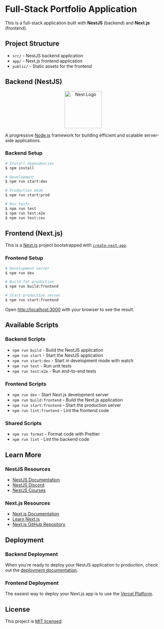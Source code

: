  # Full-Stack Portfolio Application

This is a full-stack application built with **NestJS** (backend) and **Next.js** (frontend).

## Project Structure

- `src/` - NestJS backend application
- `app/` - Next.js frontend application
- `public/` - Static assets for the frontend

## Backend (NestJS)

<p align="center">
  <a href="http://nestjs.com/" target="blank"><img src="https://nestjs.com/img/logo-small.svg" width="120" alt="Nest Logo" /></a>
</p>

A progressive <a href="http://nodejs.org" target="_blank">Node.js</a> framework for building efficient and scalable server-side applications.

### Backend Setup

```bash
# Install dependencies
$ npm install

# Development
$ npm run start:dev

# Production mode
$ npm run start:prod

# Run tests
$ npm run test
$ npm run test:e2e
$ npm run test:cov
```

## Frontend (Next.js)

This is a [Next.js](https://nextjs.org) project bootstrapped with [`create-next-app`](https://nextjs.org/docs/app/api-reference/cli/create-next-app).

### Frontend Setup

```bash
# Development server
$ npm run dev

# Build for production
$ npm run build:frontend

# Start production server
$ npm run start:frontend
```

Open [http://localhost:3000](http://localhost:3000) with your browser to see the result.

## Available Scripts

### Backend Scripts
- `npm run build` - Build the NestJS application
- `npm run start` - Start the NestJS application
- `npm run start:dev` - Start in development mode with watch
- `npm run test` - Run unit tests
- `npm run test:e2e` - Run end-to-end tests

### Frontend Scripts
- `npm run dev` - Start Next.js development server
- `npm run build:frontend` - Build the Next.js application
- `npm run start:frontend` - Start the production server
- `npm run lint:frontend` - Lint the frontend code

### Shared Scripts
- `npm run format` - Format code with Prettier
- `npm run lint` - Lint the backend code

## Learn More

### NestJS Resources
- [NestJS Documentation](https://docs.nestjs.com)
- [NestJS Discord](https://discord.gg/G7Qnnhy)
- [NestJS Courses](https://courses.nestjs.com/)

### Next.js Resources
- [Next.js Documentation](https://nextjs.org/docs)
- [Learn Next.js](https://nextjs.org/learn)
- [Next.js GitHub Repository](https://github.com/vercel/next.js)

## Deployment

### Backend Deployment
When you're ready to deploy your NestJS application to production, check out the [deployment documentation](https://docs.nestjs.com/deployment).

### Frontend Deployment
The easiest way to deploy your Next.js app is to use the [Vercel Platform](https://vercel.com/new?utm_medium=default-template&filter=next.js&utm_source=create-next-app&utm_campaign=create-next-app-readme).

## License

This project is [MIT licensed](https://github.com/nestjs/nest/blob/master/LICENSE).
